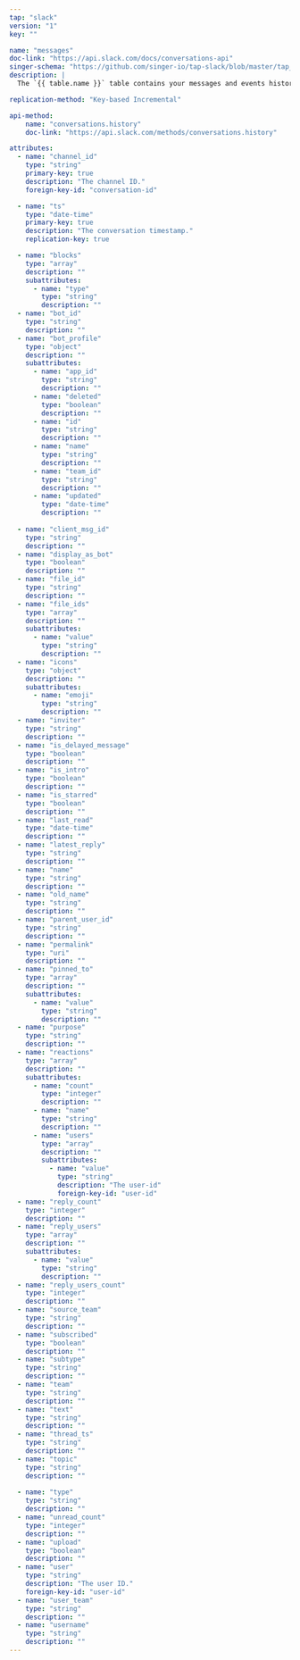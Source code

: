 ```yaml
---
tap: "slack"
version: "1"
key: ""

name: "messages"
doc-link: "https://api.slack.com/docs/conversations-api"
singer-schema: "https://github.com/singer-io/tap-slack/blob/master/tap_slack/schemas/messages.json"
description: |
  The `{{ table.name }}` table contains your messages and events history in your {{ integration.display_name }} account.

replication-method: "Key-based Incremental"

api-method:
    name: "conversations.history"
    doc-link: "https://api.slack.com/methods/conversations.history"

attributes:
  - name: "channel_id"
    type: "string"
    primary-key: true
    description: "The channel ID."
    foreign-key-id: "conversation-id"

  - name: "ts"
    type: "date-time"
    primary-key: true
    description: "The conversation timestamp."
    replication-key: true

  - name: "blocks"
    type: "array"
    description: ""
    subattributes:
      - name: "type"
        type: "string"
        description: ""
  - name: "bot_id"
    type: "string"
    description: ""
  - name: "bot_profile"
    type: "object"
    description: ""
    subattributes:
      - name: "app_id"
        type: "string"
        description: ""
      - name: "deleted"
        type: "boolean"
        description: ""
      - name: "id"
        type: "string"
        description: ""
      - name: "name"
        type: "string"
        description: ""
      - name: "team_id"
        type: "string"
        description: ""
      - name: "updated"
        type: "date-time"
        description: ""
  
  - name: "client_msg_id"
    type: "string"
    description: ""
  - name: "display_as_bot"
    type: "boolean"
    description: ""
  - name: "file_id"
    type: "string"
    description: ""
  - name: "file_ids"
    type: "array"
    description: ""
    subattributes:
      - name: "value"
        type: "string"
        description: ""
  - name: "icons"
    type: "object"
    description: ""
    subattributes:
      - name: "emoji"
        type: "string"
        description: ""
  - name: "inviter"
    type: "string"
    description: ""
  - name: "is_delayed_message"
    type: "boolean"
    description: ""
  - name: "is_intro"
    type: "boolean"
    description: ""
  - name: "is_starred"
    type: "boolean"
    description: ""
  - name: "last_read"
    type: "date-time"
    description: ""
  - name: "latest_reply"
    type: "string"
    description: ""
  - name: "name"
    type: "string"
    description: ""
  - name: "old_name"
    type: "string"
    description: ""
  - name: "parent_user_id"
    type: "string"
    description: ""
  - name: "permalink"
    type: "uri"
    description: ""
  - name: "pinned_to"
    type: "array"
    description: ""
    subattributes:
      - name: "value"
        type: "string"
        description: ""
  - name: "purpose"
    type: "string"
    description: ""
  - name: "reactions"
    type: "array"
    description: ""
    subattributes:
      - name: "count"
        type: "integer"
        description: ""
      - name: "name"
        type: "string"
        description: ""
      - name: "users"
        type: "array"
        description: ""
        subattributes:
          - name: "value"
            type: "string"
            description: "The user-id"
            foreign-key-id: "user-id"
  - name: "reply_count"
    type: "integer"
    description: ""
  - name: "reply_users"
    type: "array"
    description: ""
    subattributes:
      - name: "value"
        type: "string"
        description: ""
  - name: "reply_users_count"
    type: "integer"
    description: ""
  - name: "source_team"
    type: "string"
    description: ""
  - name: "subscribed"
    type: "boolean"
    description: ""
  - name: "subtype"
    type: "string"
    description: ""
  - name: "team"
    type: "string"
    description: ""
  - name: "text"
    type: "string"
    description: ""
  - name: "thread_ts"
    type: "string"
    description: ""
  - name: "topic"
    type: "string"
    description: ""
  
  - name: "type"
    type: "string"
    description: ""
  - name: "unread_count"
    type: "integer"
    description: ""
  - name: "upload"
    type: "boolean"
    description: ""
  - name: "user"
    type: "string"
    description: "The user ID."
    foreign-key-id: "user-id"
  - name: "user_team"
    type: "string"
    description: ""
  - name: "username"
    type: "string"
    description: ""
---
```

